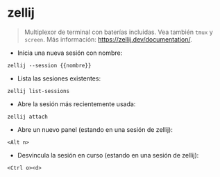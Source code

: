 # zellij

> Multiplexor de terminal con baterías incluidas.
> Vea también `tmux` y `screen`.
> Más información: <https://zellij.dev/documentation/>.

- Inicia una nueva sesión con nombre:

`zellij --session {{nombre}}`

- Lista las sesiones existentes:

`zellij list-sessions`

- Abre la sesión más recientemente usada:

`zellij attach`

- Abre un nuevo panel (estando en una sesión de zellij):

`<Alt n>`

- Desvincula la sesión en curso (estando en una sesión de zellij):

`<Ctrl o><d>`

